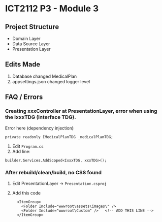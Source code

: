 # ICT2112 P3 - Module 3

## Project Structure

- Domain Layer
- Data Source Layer
- Presentation Layer

## Edits Made

1. Database changed MedicalPlan
2. appsettings.json changed logger level

## FAQ / Errors

### Creating xxxController at PresentationLayer, error when using the IxxxTDG (interface TDG).

Error here (dependency injection)
```
private readonly IMedicalPlanTDG _medicalPlanTDG;
```

1) Edit ```Program.cs```
2) Add line: 
 ```
 builder.Services.AddScoped<IxxxTDG, xxxTDG>();
 ```

### After rebuild/clean/build, no CSS found

1. Edit PresentationLayer -> ```Presentation.csproj```

2. Add this code

   ```
     <ItemGroup>
       <Folder Include="wwwroot\assets\images\" />
       <Folder Include="wwwroot\Custom" />   <!-- ADD THIS LINE -->
     </ItemGroup>
   ```